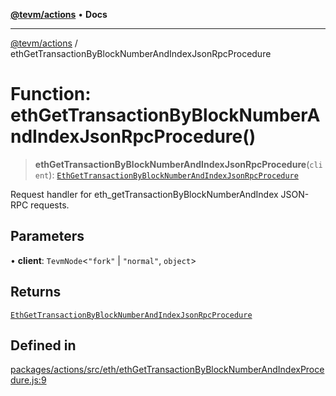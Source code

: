 [**@tevm/actions**](../README.md) • **Docs**

***

[@tevm/actions](../globals.md) / ethGetTransactionByBlockNumberAndIndexJsonRpcProcedure

# Function: ethGetTransactionByBlockNumberAndIndexJsonRpcProcedure()

> **ethGetTransactionByBlockNumberAndIndexJsonRpcProcedure**(`client`): [`EthGetTransactionByBlockNumberAndIndexJsonRpcProcedure`](../type-aliases/EthGetTransactionByBlockNumberAndIndexJsonRpcProcedure.md)

Request handler for eth_getTransactionByBlockNumberAndIndex JSON-RPC requests.

## Parameters

• **client**: `TevmNode`\<`"fork"` \| `"normal"`, `object`\>

## Returns

[`EthGetTransactionByBlockNumberAndIndexJsonRpcProcedure`](../type-aliases/EthGetTransactionByBlockNumberAndIndexJsonRpcProcedure.md)

## Defined in

[packages/actions/src/eth/ethGetTransactionByBlockNumberAndIndexProcedure.js:9](https://github.com/evmts/tevm-monorepo/blob/main/packages/actions/src/eth/ethGetTransactionByBlockNumberAndIndexProcedure.js#L9)
